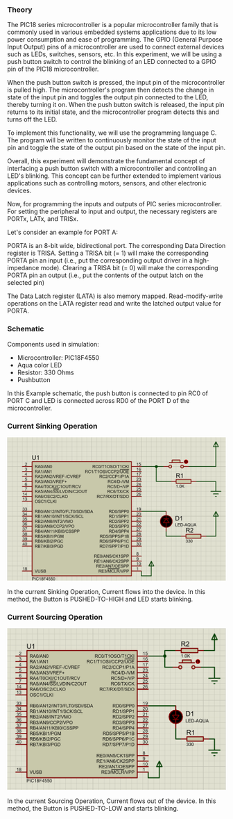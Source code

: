 
### Theory
The PIC18 series microcontroller is a popular microcontroller family that is commonly used in various embedded systems applications due to its low power consumption and ease of programming. The GPIO (General Purpose Input Output) pins of a microcontroller are used to connect external devices such as LEDs, switches, sensors, etc. In this experiment, we will be using a push button switch to control the blinking of an LED connected to a GPIO pin of the PIC18 microcontroller.

When the push button switch is pressed, the input pin of the microcontroller is pulled high. The microcontroller's program then detects the change in state of the input pin and toggles the output pin connected to the LED, thereby turning it on. When the push button switch is released, the input pin returns to its initial state, and the microcontroller program detects this and turns off the LED. 

To implement this functionality, we will use the programming language C. The program will be written to continuously monitor the state of the input pin and toggle the state of the output pin based on the state of the input pin.

Overall, this experiment will demonstrate the fundamental concept of interfacing a push button switch with a microcontroller and controlling an LED's blinking. This concept can be further extended to implement various applications such as controlling motors, sensors, and other electronic devices.

Now, for programming the inputs and outputs of PIC series microcontroller. For setting the peripheral to input and output, the necessary registers are PORTx, LATx, and TRISx.

Let's consider an example for PORT A:

PORTA is an 8-bit wide, bidirectional port. The corresponding Data Direction register is TRISA. Setting a TRISA bit (= 1) will make the corresponding PORTA pin an input (i.e., put the corresponding output driver in a high-impedance mode). Clearing a TRISA bit (= 0) will make the corresponding PORTA pin an output (i.e., put the contents of the output latch on the selected pin)

The Data Latch register (LATA) is also memory mapped. Read-modify-write operations on the LATA register read and write the latched output value for PORTA.


### Schematic
Components used in simulation:
-	Microcontroller: PIC18F4550
-	Aqua color LED
-	Resistor: 330 Ohms
-	Pushbutton

In this Example schematic, the push button is connected to pin RC0 of PORT C and LED is connected across RD0 of the PORT D of the microcontroller.

### Current Sinking Operation

![8](images/LEC_Puch_button_sinking1.png)

In the current Sinking Operation, Current flows into the device. In this method, the Button is PUSHED-TO-HIGH and LED starts blinking. 

### Current Sourcing Operation

![*](images/LED_push_button_sourcing.png)

In the current Sourcing Operation, Current flows out of the device. In this method, the Button is PUSHED-TO-LOW and starts blinking.


